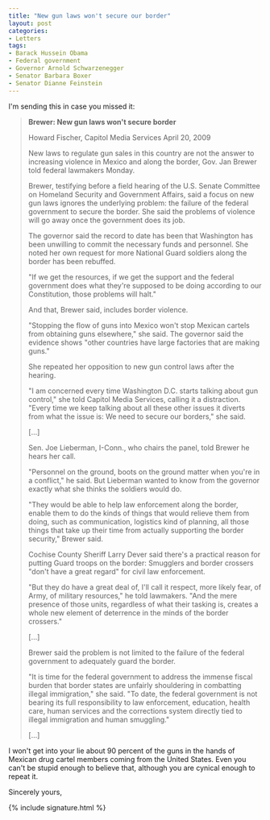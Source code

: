 ```yaml
---
title: "New gun laws won't secure our border"
layout: post
categories:
- Letters
tags:
- Barack Hussein Obama
- Federal government
- Governor Arnold Schwarzenegger
- Senator Barbara Boxer
- Senator Dianne Feinstein
---
```


I'm sending this in case you missed it:

> **Brewer: New gun laws won't secure border**
>
> Howard Fischer, Capitol Media Services
> April 20, 2009
>
> New laws to regulate gun sales in this country are not the answer to increasing violence in Mexico and along the border, Gov. Jan Brewer told federal lawmakers Monday.
>
> Brewer, testifying before a field hearing of the U.S. Senate Committee on Homeland Security and Government Affairs, said a focus on new gun laws ignores the underlying problem: the failure of the federal government to secure the border. She said the problems of violence will go away once the government does its job.
>
> The governor said the record to date has been that Washington has been unwilling to commit the necessary funds and personnel. She noted her own request for more National Guard soldiers along the border has been rebuffed.
>
> "If we get the resources, if we get the support and the federal government does what they're supposed to be doing according to our Constitution, those problems will halt."
>
> And that, Brewer said, includes border violence.
>
> "Stopping the flow of guns into Mexico won't stop Mexican cartels from obtaining guns elsewhere," she said. The governor said the evidence shows "other countries have large factories that are making guns."
>
> She repeated her opposition to new gun control laws after the hearing.
>
> "I am concerned every time Washington D.C. starts talking about gun control," she told Capitol Media Services, calling it a distraction. "Every time we keep talking about all these other issues it diverts from what the issue is: We need to secure our borders," she said.
>
> \[...\]
>
> Sen. Joe Lieberman, I-Conn., who chairs the panel, told Brewer he hears her call.
>
> "Personnel on the ground, boots on the ground matter when you're in a conflict," he said. But Lieberman wanted to know from the governor exactly what she thinks the soldiers would do.
>
> "They would be able to help law enforcement along the border, enable them to do the kinds of things that would relieve them from doing, such as communication, logistics kind of planning, all those things that take up their time from actually supporting the border security," Brewer said.
>
> Cochise County Sheriff Larry Dever said there's a practical reason for putting Guard troops on the border: Smugglers and border crossers "don't have a great regard" for civil law enforcement.
>
> "But they do have a great deal of, I'll call it respect, more likely fear, of Army, of military resources," he told lawmakers. "And the mere presence of those units, regardless of what their tasking is, creates a whole new element of deterrence in the minds of the border crossers."
>
> \[...\]
>
> Brewer said the problem is not limited to the failure of the federal government to adequately guard the border.
>
> "It is time for the federal government to address the immense fiscal burden that border states are unfairly shouldering in combatting illegal immigration," she said. "To date, the federal government is not bearing its full responsibility to law enforcement, education, health care, human services and the corrections system directly tied to illegal immigration and human smuggling."
>
> \[...\]

I won't get into your lie about 90 percent of the guns in the hands of Mexican drug cartel members coming from the United States. Even you can't be stupid enough to believe that, although you are cynical enough to repeat it.

Sincerely yours,

{% include signature.html %}
